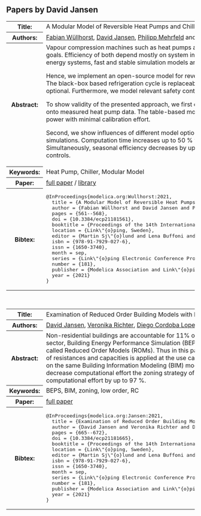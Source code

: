 ## Papers by David Jansen
<table><tr><th>Title:</th>
<td>A Modular Model of Reversible Heat Pumps and Chillers for System Applications</td>
</tr>
<tr><th>Authors:</th>
<td>
<a href="/proceedings/authors/FabianWullhorst">Fabian Wüllhorst</a>, <a href="/proceedings/authors/DavidJansen">David Jansen</a>, <a href="/proceedings/authors/PhilippMehrfeld">Philipp Mehrfeld</a> and <a href="/proceedings/authors/DirkMuller">Dirk Müller</a></td>
</tr>
<tr><th>Abstract:</th>
<td>Vapour compression machines such as heat pumps and chillers are vital for achieving climate goals.
Efficiency of both depend mostly on system integration.
In order to simulate coupled energy systems, fast and stable simulation models are required.<br>

Hence, we implement an open-source model for reversible vapour compression machines.
The black-box based refrigeration cycle is replaceable, additional inertia and losses are optional.
Furthermore, we model relevant safety controls of vapour compression machines.<br>

 To show validity of the presented approach, we first calibrate two different black-box models onto measured heat pump data.
The table-based model fits both measured temperature and power with minimal calibration effort.<br>

Second, we show influences of different model options onto coupled building performance simulations.
Computation time increases up to 50 % when enabling all model options.
Simultaneously, seasonal efficiency decreases by up to 23 % when modeling all safety controls.</td></tr>
<tr><th>Keywords:</th>
<td>Heat Pump, Chiller, Modular Model</td></tr>
<tr><th>Paper:</th>
<td><a href="https://doi.org/10.3384/ecp21181561">full paper</a> / <a href="https://github.com/RWTH-EBC/X-HD/tree/issue01_VCLibDev">library</a></td>
</tr>
<tr><th>Bibtex:</th>
<td><pre>
@InProceedings{modelica.org:Wullhorst:2021,
  title = {A Modular Model of Reversible Heat Pumps and Chillers for System Applications},
  author = {Fabian Wüllhorst and David Jansen and Philipp Mehrfeld and Dirk Müller},
  pages = {561--568},
  doi = {10.3384/ecp21181561},
  booktitle = {Proceedings of the 14th International Modelica Conference},
  location = {Link\&quot;{o}ping, Sweden},
  editor = {Martin Sj\&quot;{o}lund and Lena Buffoni and Adrian Pop and Lennart Ochel},
  isbn = {978-91-7929-027-6},
  issn = {1650-3740},
  month = sep,
  series = {Link\&quot;{o}ping Electronic Conference Proceedings},
  number = {181},
  publisher = {Modelica Association and Link\&quot;{o}ping University Electronic Press},
  year = {2021}
}
</pre></td></tr>
</table><br>

<table><tr><th>Title:</th>
<td>Examination of Reduced Order Building Models with Different Zoning Strategies to Simulate Larger Non-Residential Buildings Based on BIM as Single Source of Truth</td>
</tr>
<tr><th>Authors:</th>
<td>
<a href="/proceedings/authors/DavidJansen">David Jansen</a>, <a href="/proceedings/authors/VeronikaRichter">Veronika Richter</a>, <a href="/proceedings/authors/DiegoCordobaLopez">Diego Cordoba Lopez</a>, <a href="/proceedings/authors/PhilippMehrfeld">Philipp Mehrfeld</a>, <a href="/proceedings/authors/JeromeFrisch">Jérôme Frisch</a>, <a href="/proceedings/authors/DirkMuller">Dirk Müller</a> and <a href="/proceedings/authors/ChristophvanTreeck">Christoph van Treeck</a></td>
</tr>
<tr><th>Abstract:</th>
<td>Non-residential buildings are accountable for 11% of global energy-related CO2 emissions (United Nations Environment Programme 2018). To increase the performance in this sector, Building Energy Performance Simulation (BEPS) is one feasible approach. Therefore, there is need for reliable and fast simulation models. One feasible approach are so called Reduced Order Models (ROMs). Thus in this paper, a comparison between the results of the established BEPS tool EnergyPlus and a ROM in Modelica with a reduced number of resistances and capacities is applied at the use case of a non-residential building. A self-developed toolchain was used to create equal models for ROM and EnergyPlus based on the same Building Information Modeling (BIM) model. The comparison shows that the reduced model deviates by 10%in annual heating and cooling. To increase accuracy and decrease computational effort the zoning strategy of non-residential buildings is investigated. The investigation shows that using a suitable zoning approach can reduce the computational effort by up to 97 %.</td></tr>
<tr><th>Keywords:</th>
<td>BEPS, BIM, zoning, low order, RC</td></tr>
<tr><th>Paper:</th>
<td><a href="https://doi.org/10.3384/ecp21181665">full paper</a></td>
</tr>
<tr><th>Bibtex:</th>
<td><pre>
@InProceedings{modelica.org:Jansen:2021,
  title = {Examination of Reduced Order Building Models with Different Zoning Strategies to Simulate Larger Non-Residential Buildings Based on BIM as Single Source of Truth},
  author = {David Jansen and Veronika Richter and Diego Cordoba Lopez and Philipp Mehrfeld and Jérôme Frisch and Dirk Müller and Christoph van Treeck},
  pages = {665--672},
  doi = {10.3384/ecp21181665},
  booktitle = {Proceedings of the 14th International Modelica Conference},
  location = {Link\&quot;{o}ping, Sweden},
  editor = {Martin Sj\&quot;{o}lund and Lena Buffoni and Adrian Pop and Lennart Ochel},
  isbn = {978-91-7929-027-6},
  issn = {1650-3740},
  month = sep,
  series = {Link\&quot;{o}ping Electronic Conference Proceedings},
  number = {181},
  publisher = {Modelica Association and Link\&quot;{o}ping University Electronic Press},
  year = {2021}
}
</pre></td></tr>
</table><br>
